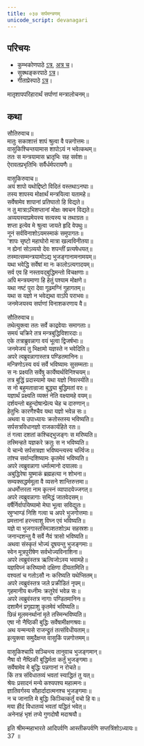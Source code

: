 ```yaml
---  
title: ०३७ सर्पमन्त्रणम्
unicode_script: devanagari
---  
```


## परिचयः
- कुम्भकोणपाठे [ऽत्र](https://archive.org/details/mahAbhArata-kumbhakoNam/page/n369), [अत्र च](https://sanskritdocuments.org/mirrors/mahabharata/mbhK/mahabharata-k-01-sa.html)।
- सुक्थङ्करपाठे [ऽत्र](http://bombay.indology.info/mahabharata/text/UD/MBh01.txt)।
- गीताप्रेस्पाठे [ऽत्र](https://archive.org/stream/mahabharata01ramauoft#page/564/mode/2up)।

मातृशापपरिहारार्थं सर्पाणां मन्त्रालोचनम्॥  

## कथा


सौतिरुवाच॥  
मातुः सकाशात्तं शापं श्रुत्वा वै पन्नगोत्तमः॥  
वासुकिश्चिन्तयामास शापोऽयं न भवेत्कथम्॥  
ततः स मन्त्रयामास भ्रातृभिः सह सर्वशः॥  
ऐरावतप्रभृतिभिः सर्वैर्धर्मपरायणैः॥  

वासुकिरुवाच॥  
अयं शापो यथोद्दिष्टो विदितं वस्तथाऽनघाः॥  
तस्य शापस्य मोक्षार्थं मन्त्रयित्वा यतामहे॥  
सर्वेषामेव शापानां प्रतिघातो हि विद्यते॥  
न तु मात्राऽभिशप्तानां मोक्षः क्वचन विद्यते॥  
अव्ययस्याप्रमेयस्य सत्यस्य च तथाग्रतः॥  
शप्ता इत्येव मे श्रुत्वा जायते हृदि वेपथुः॥  
नूनं सर्वविनाशोऽयमस्माकं समुपागतः॥  
'शापः सृष्टो महाघोरो मात्रा खल्वविनीतया॥  
न ह्येनां सोऽव्ययो देवः शपन्तीं प्रत्यषेधयत्॥  
तस्मात्सम्मन्त्रयामोऽद्य भुजङ्गानामनामयम्॥  
यथा भवेद्धि सर्वेषां मा नः कालोऽत्यगादयम्॥  
सर्व एव हि नस्तावद्बुद्धिमन्तो विचक्षणाः॥  
अपि मन्त्रयमाणा हि हेतुं पश्याम मोक्षणे॥  
यथा नष्टं पुरा देवा गूढमग्निं गुहागतम्॥  
यथा स यज्ञो न भवेद्यथा वाऽपि पराभवः॥  
जनमेजयस्य सर्पाणां विनाशकरणाय वै॥  

सौतिरुवाच॥  
तथेत्युक्त्वा ततः सर्वे काद्रवेयाः समागताः॥  
समयं चक्रिरे तत्र मन्त्रबुद्धिविशारदाः॥  
एके तत्राब्रुवन्नागा वयं भूत्वा द्विजर्षभाः॥  
जनमेजयं तु भिक्षामो यज्ञस्ते न भवेदिति॥  
अपरे त्वब्रुवन्नागास्तत्र पण्डितमानिनः॥  
मन्त्रिणोऽस्य वयं सर्वे भविष्यामः सुसम्मताः॥  
स नः प्रक्ष्यति सर्वेषु कार्येष्वर्थविनिश्चयम्॥  
तत्र बुद्धिं प्रदास्यामो यथा यज्ञो निवर्त्स्यति॥  
स नो बहुमतान्राजा बुद्ध्या बुद्धिमतां वरः॥  
यज्ञार्थं प्रक्ष्यति व्यक्तं नेति वक्ष्यामहे वयम्॥  
दर्शयन्तो बहून्दोषान्प्रेत्य चेह च दारुणान्॥  
हेतुभिः कारणैश्चैव यथा यज्ञो भवेन्न सः॥  
अथवा य उपाध्यायः क्रतोस्तस्य भविष्यति॥  
सर्पसत्रविधानज्ञो राजकार्यहिते रतः॥  
तं गत्वा दशतां कश्चिद्भुजङ्गः स मरिष्यति॥  
तस्मिन्हते यज्ञकरे क्रतुः स न भविष्यति॥  
ये चान्ये सर्पसत्रज्ञा भविष्यन्त्यस्य चर्त्विजः॥  
तांश्च सर्वान्दशिष्यामः कृतमेवं भविष्यति॥  
अपरे त्वब्रुवन्नागा धर्मात्मानो दयालवः॥  
अबुद्धिरेषा युष्माकं ब्रह्महत्या न शोभना॥  
सम्यक्सद्धर्ममूला वै व्यसने शान्तिरुत्तमा॥  
अधर्मोत्तरता नाम कृत्स्नं व्यापादयेज्जगत्॥  
अपरे त्वब्रुवन्नागाः समिद्धं जातवेदसम्॥  
वर्षैर्निर्वापयिष्यामो मेघा भूत्वा सविद्युतः॥  
स्रुग्भाण्डं निशि गत्वा च अपरे भुजगोत्तमाः॥  
प्रमत्तानां हरन्त्वाशु विघ्न एवं भविष्यति॥  
यज्ञे वा भुजगास्तस्मिञ्शतशोऽथ सहस्रशः॥  
जनान्दशन्तु वै सर्वे नैवं त्रासो भविष्यति॥  
अथवा संस्कृतं भोज्यं दूषयन्तु भुजङ्गमाः॥  
स्वेन मूत्रपुरीषेण सर्वभोज्यविनाशिना॥  
अपरे त्वब्रुवंस्तत्र ऋत्विजोऽस्य भवामहे॥  
यज्ञविघ्नं करिष्यामो दक्षिणा दीयतामिति॥  
वश्यतां च गतोऽसौ नः करिष्यति यथेप्सितम्॥  
अपरे त्वब्रुवंस्तत्र जले प्रक्रीडितं नृपम्॥  
गृहमानीय बध्नीमः क्रतुरेवं भवेन्न सः॥  
अपरे त्वब्रुवंस्तत्र नागाः पण्डितमानिनः॥  
दशामैनं प्रगृह्याशु कृतमेवं भविष्यति॥  
छिन्नं मूलमनर्थानां मृते तस्मिन्भविष्यति॥  
एषा नो नैष्ठिकी बुद्धिः सर्वेषामीक्षणश्रवः॥  
अथ यन्मन्यसे राजन्द्रुतं तत्संविधीयताम्॥  
इत्युक्त्वा समुदैक्षन्त वासुकिं पन्नगोत्तमम्॥  

वासुकिश्चापि सञ्चिन्त्य तानुवाच भुजङ्गमान्॥  
नैषा वो नैष्ठिकी बुद्धिर्मता कर्तुं भुजङ्गमाः॥  
सर्वेषामेव मे बुद्धिः पन्नगानां न रोचते॥  
किं तत्र संविधातव्यं भवतां स्याद्धितं तु यत्॥  
श्रेयः प्रसादनं मन्ये कश्यपश्य महात्मनः॥  
ज्ञातिवर्गस्य सौहार्दादात्मनश्च भुजङ्गमाः॥  
न च जानाति मे बुद्धिः किञ्चित्कर्तुं वचो हि वः॥  
मया हीदं विधातव्यं भवतां यद्धितं भवेत्॥  
अनेनाहं भृशं तप्ये गुणदोषौ मदाश्रयौ॥  

इति श्रीमन्महाभारते आदिपर्वणि आस्तीकपर्वणि सप्तत्रिंशोऽध्यायः॥  
37 ॥  
